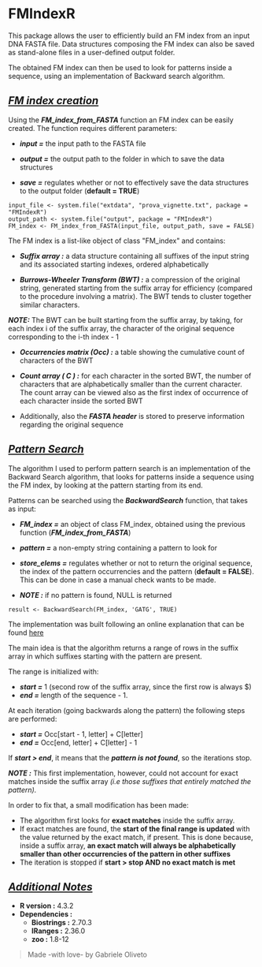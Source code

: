 ﻿# FMIndexR

This package allows the user to efficiently build an FM index from an input DNA FASTA file. Data structures composing the FM index can also be saved as stand-alone files in a user-defined output folder.

The obtained FM index can then be used to look for patterns inside a sequence, using an implementation of Backward search algorithm.

## **_<u>FM index creation  </u>_**

Using the **_FM_index_from_FASTA_** function an FM index 
can be easily created. The function requires different parameters:

-   **_input =_**  the input path to the FASTA file

-   **_output =_**  the output path to the folder in which to save the data structures

-   **_save =_**  regulates whether or not to effectively save the data structures to the output folder (**default = TRUE**)

```
input_file <- system.file("extdata", "prova_vignette.txt", package = "FMIndexR")
output_path <- system.file("output", package = "FMIndexR")
FM_index <- FM_index_from_FASTA(input_file, output_path, save = FALSE)
```

The FM index is a list-like object of class "FM_index" and contains:

-   **_Suffix array :_**  a data structure containing all suffixes of the input string and its associated starting indexes, ordered alphabetically

-   **_Burrows-Wheeler Transform (BWT) :_** a compression of the original string, generated starting from the suffix array for efficiency (compared to the procedure involving a matrix). The BWT tends to cluster together similar characters. 

**_NOTE:_** The BWT can be built starting from the suffix array, by taking, for each index i of the suffix array, the character of the original sequence corresponding to the i-th index - 1

-   **_Occurrencies matrix (Occ) :_** a table showing the cumulative count of characters of the BWT

-   **_Count array ( C ) :_**  for each character in the sorted BWT, the number of characters that are alphabetically smaller than the current character. The count array can be viewed also as the first index of occurrence of each character inside the sorted BWT

-   Additionally, also the **_FASTA header_** is stored to preserve information regarding the original sequence

## **_<u>Pattern Search</u>_**

The algorithm I used to perform pattern search is an implementation of the Backward Search algorithm, that looks for patterns inside a sequence using the FM index, by looking at the pattern starting from its end.

Patterns can be searched using the **_BackwardSearch_** function, that takes as input:

-   **_FM_index =_**  an object of class FM_index, obtained using the previous function (**_FM_index_from_FASTA_**)

-   **_pattern =_**  a non-empty string containing a pattern to look for

-   **_store_elems =_**  regulates whether or not to return the original sequence, the index of the pattern occurrencies and the pattern (**default = FALSE**). This can be done in case a manual check wants to be made.

-   **_NOTE :_** if no pattern is found, NULL is returned

```{r}
result <- BackwardSearch(FM_index, 'GATG', TRUE)
```
The implementation was built following an online explanation that can be found [here](https://tinyurl.com/bwt-reference)

The main idea is that the algorithm returns a range of rows in the suffix array in which suffixes starting with the pattern are present. 

The range is initialized with:
- **_start =_**  1 (second row of the suffix array, since the first row is always \$)
- **_end =_**  length of the sequence - 1.

At each iteration (going backwards along the pattern) the following steps are performed:

-   **_start =_**  Occ[start - 1, letter] + C[letter]
-   **_end =_**  Occ[end, letter] + C[letter] - 1

If **_start \> end_**, it means that the **_pattern is not found_**, so the iterations stop. 

**_NOTE :_** This first implementation, however, could not account for exact matches inside the suffix array _(i.e those suffixes that entirely matched the pattern)._ 

In order to fix that, a small modification has been made: 
- The algorithm first looks for **exact matches** inside the suffix array. 
- If exact matches are found, the **start of the final range is updated** with the value returned by the exact match, if present. This is done because, inside a suffix array, **an exact match will always be alphabetically smaller than other occurrencies of the pattern in other suffixes**
- The iteration is stopped if **start \> stop AND no exact match is met**

## _**<u>Additional Notes</u>**_

- **R version :**  4.3.2
- **Dependencies :**
	- **Biostrings :**  2.70.3
	- **IRanges :**  2.36.0
	- **zoo :**  1.8-12

>Made -with love- by Gabriele Oliveto
